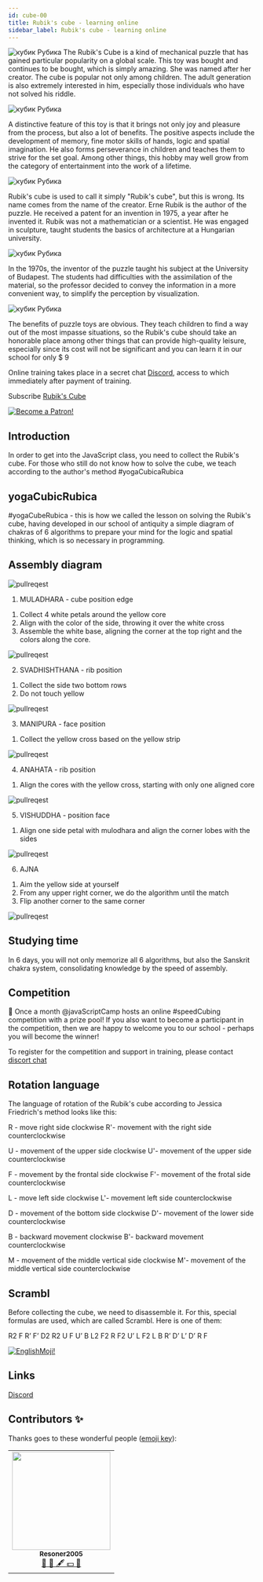 ```yaml
---
id: cube-00
title: Rubik's cube - learning online
sidebar_label: Rubik's cube - learning online
---
```


![кубик Рубика](/img/cube/01.jpg)
The Rubik's Cube is a kind of mechanical puzzle that has gained particular popularity on a global scale. This toy was bought and continues to be bought, which is simply amazing. She was named after her creator. The cube is popular not only among children. The adult generation is also extremely interested in him, especially those individuals who have not solved his riddle.

![кубик Рубика](/img/cube/02.jpg)

A distinctive feature of this toy is that it brings not only joy and pleasure from the process, but also a lot of benefits. The positive aspects include the development of memory, fine motor skills of hands, logic and spatial imagination. He also forms perseverance in children and teaches them to strive for the set goal. Among other things, this hobby may well grow from the category of entertainment into the work of a lifetime.

![кубик Рубика](/img/cube/03.jpg)

Rubik's cube is used to call it simply "Rubik's cube", but this is wrong. Its name comes from the name of the creator.
Erne Rubik is the author of the puzzle. He received a patent for an invention in 1975, a year after he invented it. Rubik was not a mathematician or a scientist. He was engaged in sculpture, taught students the basics of architecture at a Hungarian university.

![кубик Рубика](/img/cube/04.jpg)

In the 1970s, the inventor of the puzzle taught his subject at the University of Budapest. The students had difficulties with the assimilation of the material, so the professor decided to convey the information in a more convenient way, to simplify the perception by visualization.

![кубик Рубика](/img/cube/05.jpg)

The benefits of puzzle toys are obvious. They teach children to find a way out of the most impasse situations, so the Rubik's cube should take an honorable place among other things that can provide high-quality leisure, especially since its cost will not be significant and you can learn it in our school for only $ 9

Online training takes place in a secret chat [Discord](https://discord.gg/6GDAfXn), access to which immediately after payment of training.


Subscribe [Rubik's Cube](https://www.patreon.com/javascriptcamp)

[![Become a Patron!](/img/cube/buy$.jpg)](https://www.patreon.com/javascriptcamp)

<YouTube videoId='5WyRcKrGwMo' />

## Introduction

In order to get into the JavaScript class, you need to collect the Rubik's cube. For those who still do not know how to solve the cube, we teach according to the author's method #yogaCubicaRubica

## yogaCubicRubica

#yogaCubeRubica - this is how we called the lesson on solving the Rubik's cube, having developed in our school of antiquity a simple diagram of chakras of 6 algorithms to prepare your mind for the logic and spatial thinking, which is so necessary in programming.

## Assembly diagram

![pullreqest](/img/blogging/00/7me.jpeg)

1. MULADHARA - cube position edge

1) Collect 4 white petals around the yellow core
2) Align with the color of the side, throwing it over the white cross
3) Assemble the white base, aligning the corner at the top right and the colors along the core.

![pullreqest](/img/blogging/00/1me.png)

2. SVADHISHTHANA - rib position

1) Collect the side two bottom rows
2) Do not touch yellow

![pullreqest](/img/blogging/00/2me.png)

3. MANIPURA - face position

1) Collect the yellow cross based on the yellow strip

![pullreqest](/img/blogging/00/3me.png)

4. ANAHATA - rib position

1) Align the cores with the yellow cross, starting with only one aligned core

![pullreqest](/img/blogging/00/4me.png)

5. VISHUDDHA - position face

1) Align one side petal with mulodhara and align the corner lobes with the sides

![pullreqest](/img/blogging/00/5me.png)

6. AJNA

1) Aim the yellow side at yourself
2) From any upper right corner, we do the algorithm until the match
3) Flip another corner to the same corner

![pullreqest](/img/blogging/00/6me.png)

## Studying time

In 6 days, you will not only memorize all 6 algorithms, but also the Sanskrit chakra system, consolidating knowledge by the speed of assembly.

## Competition

🏅 Once a month @javaScriptCamp hosts an online #speedCubing competition with a prize pool!
If you also want to become a participant in the competition, then we are happy to welcome you to our school - perhaps you will become the winner!

To register for the competition and support in training, please contact [discort chat](https://discord.gg/UPSeqZJT)

## Rotation language

The language of rotation of the Rubik's cube according to Jessica Friedrich's method looks like this:

R - move right side clockwise
R'- movement with the right side counterclockwise

U - movement of the upper side clockwise
U'- movement of the upper side counterclockwise

F - movement by the frontal side clockwise
F'- movement of the frotal side counterclockwise

L - move left side clockwise
L'- movement left side counterclockwise

D - movement of the bottom side clockwise
D'- movement of the lower side counterclockwise

B - backward movement clockwise
B'- backward movement counterclockwise

M - movement of the middle vertical side clockwise
M'- movement of the middle vertical side counterclockwise

## Scrambl

Before collecting the cube, we need to disassemble it. For this, special formulas are used, which are called Scrambl.
Here is one of them:

R2 F R’ F’ D2 R2 U F U’ B L2 F2 R F2 U’ L F2 L B R’ D’ L’ D’ R F

[![EnglishMoji!](/img/logo/englishmoji.png)](https://link-to.app/xvh7Ush9kl)

## Links

[Discord](https://discord.gg/6GDAfXn)

## Contributors ✨

Thanks goes to these wonderful people ([emoji key](https://allcontributors.org/docs/en/emoji-key)):

<!-- ALL-CONTRIBUTORS-LIST:START - Do not remove or modify this section -->
<!-- prettier-ignore-start -->
<!-- markdownlint-disable -->
<table>
  <tr>
<td align="center"><a href="https://github.com/Resoner2005"><img src="https://avatars1.githubusercontent.com/u/75675814?v=4?s=200" width="200px;" alt=""/><br /><sub><b>Resoner2005</b></sub></a><br /><a href="https://github.com/gHashTag/react-native-village/issues?q=author%3AResoner2005" title="Bug reports">🐛 🎨 🖋 💵 🤔</a></td>
  </tr>
  
</table>

<!-- markdownlint-restore -->
<!-- prettier-ignore-end -->

<!-- ALL-CONTRIBUTORS-LIST:END -->

